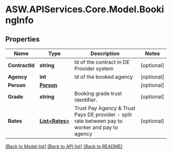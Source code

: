 
# ASW.APIServices.Core.Model.BookingInfo

## Properties

Name | Type | Description | Notes
------------ | ------------- | ------------- | -------------
**ContractId** | **string** | Id of the contract in DE Provider system | [optional] 
**Agency** | **int** | Id of the booked agency | [optional] 
**Person** | [**Person**](Person.md) |  | [optional] 
**Grade** | **string** | Booking grade trust identifier. | [optional] 
**Rates** | [**List&lt;Rates&gt;**](Rates.md) | Trust Pay Agency &amp; Trust Pays DE provider - split rate between pay to worker and pay to agency | [optional] 

[[Back to Model list]](../README.md#documentation-for-models)
[[Back to API list]](../README.md#documentation-for-api-endpoints)
[[Back to README]](../README.md)

